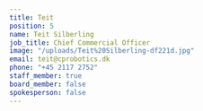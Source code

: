 ```yaml
---
title: Teit
position: 5
name: Teit Silberling
job_title: Chief Commercial Officer
image: "/uploads/Teit%20Silberling-df221d.jpg"
email: teit@cprobotics.dk
phone: "+45 2117 2752"
staff_member: true
board_member: false
spokesperson: false
---
```


